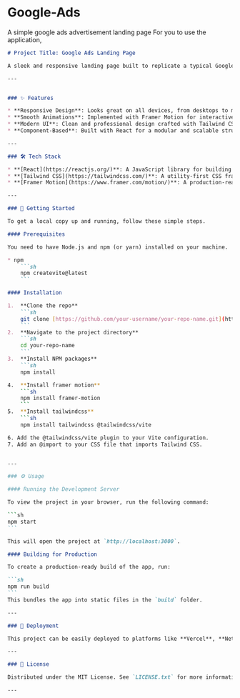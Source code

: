 # Google-Ads
A simple google ads advertisement landing page
 For you to use the application,


````markdown
# Project Title: Google Ads Landing Page 

A sleek and responsive landing page built to replicate a typical Google Ads campaign destination. This project was created using modern front-end technologies to deliver a smooth user experience with engaging animations.

---


### ✨ Features

* **Responsive Design**: Looks great on all devices, from desktops to mobile phones.
* **Smooth Animations**: Implemented with Framer Motion for interactive and fluid UI elements.
* **Modern UI**: Clean and professional design crafted with Tailwind CSS.
* **Component-Based**: Built with React for a modular and scalable structure.

---

### 🛠️ Tech Stack

* **[React](https://reactjs.org/)**: A JavaScript library for building user interfaces.
* **[Tailwind CSS](https://tailwindcss.com/)**: A utility-first CSS framework for rapid UI development.
* **[Framer Motion](https://www.framer.com/motion/)**: A production-ready motion library for React.

---

### 🏁 Getting Started

To get a local copy up and running, follow these simple steps.

#### Prerequisites

You need to have Node.js and npm (or yarn) installed on your machine.

* npm
    ```sh
    npm createvite@latest 
    ```

#### Installation

1.  **Clone the repo**
    ```sh
    git clone [https://github.com/your-username/your-repo-name.git](https://github.com/your-username/your-repo-name.git)
    ```
2.  **Navigate to the project directory**
    ```sh
    cd your-repo-name
    ```
3.  **Install NPM packages**
    ```sh
    npm install

4.  **Install framer motion**
    ```sh
    npm install framer-motion
    ```
5.  **Install tailwindcss**
    ```sh
    npm install tailwindcss @tailwindcss/vite

6. Add the @tailwindcss/vite plugin to your Vite configuration.
7. Add an @import to your CSS file that imports Tailwind CSS.


---

### ⚙️ Usage

#### Running the Development Server

To view the project in your browser, run the following command:

```sh
npm start
```

This will open the project at `http://localhost:3000`.

#### Building for Production

To create a production-ready build of the app, run:

```sh
npm run build
```
This bundles the app into static files in the `build` folder.

---

### 🚀 Deployment

This project can be easily deployed to platforms like **Vercel**, **Netlify**, or **GitHub Pages**. Simply connect your repository to one of these services and follow their instructions for deploying a React application.

---

### 📄 License

Distributed under the MIT License. See `LICENSE.txt` for more information.

---
````


